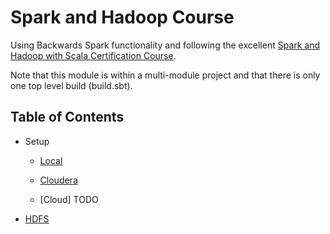 # Spark and Hadoop Course

Using Backwards Spark functionality and following the excellent [Spark and Hadoop with Scala Certification Course](https://www.udemy.com/cca-175-spark-and-hadoop-developer-certification-scala).

Note that this module is within a multi-module project and that there is only one top level build (build.sbt).

## Table of Contents

- Setup

  - [Local](docs/setup-local.md)
  
  - [Cloudera](docs/setup-cloudera.md)

  - [Cloud] TODO

- [HDFS](docs/hdfs.md)